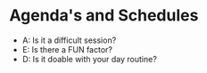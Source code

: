 # Agenda's and Schedules #
* A: Is it a difficult session?
* E: Is there a FUN factor?
* D: Is it doable with your day routine?
